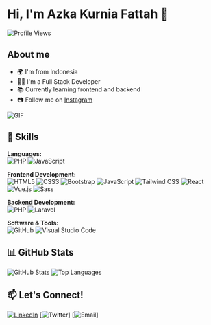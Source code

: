 # Hi, I'm Azka Kurnia Fattah 👋

![Profile Views](https://komarev.com/ghpvc/?username=azkassassin&color=blueviolet)

## About me
- 🌍 I'm from Indonesia  
- 👨‍💻 I'm a Full Stack Developer  
- 📚 Currently learning frontend and backend  
- 📷 Follow me on [Instagram](https://instagram.com/zkaknfth_)

![GIF](https://media1.giphy.com/media/v1.Y2lkPTc5MGI3NjExZHI3eGxqaTQ5NzIzOG1vMjBxOHpsNjV3cml0ZDRnd2pqcmpmZHU1NCZlcD12MV9pbnRlcm5hbF9naWZfYnlfaWQmY3Q9cw/iGJanOJIVG7Zu/giphy.gif)

## 🚀 Skills
**Languages:**  
![PHP](https://img.shields.io/badge/PHP-777BB4?style=flat&logo=php&logoColor=white) 
![JavaScript](https://img.shields.io/badge/JavaScript-F7DF1E?style=flat&logo=javascript&logoColor=black)

**Frontend Development:**  
![HTML5](https://img.shields.io/badge/HTML5-E34F26?style=flat&logo=html5&logoColor=white)
![CSS3](https://img.shields.io/badge/CSS3-1572B6?style=flat&logo=css3&logoColor=white)
![Bootstrap](https://img.shields.io/badge/Bootstrap-563D7C?style=flat&logo=bootstrap&logoColor=white)
![JavaScript](https://img.shields.io/badge/JavaScript-563D7C?style=flat&logo=javascript&logoColor=white)
![Tailwind CSS](https://img.shields.io/badge/TailwindCSS-563D7C?style=flat&logo=tailwindcss&logoColor=white)
![React](https://img.shields.io/badge/React-563D7C?style=flat&logo=react&logoColor=white)
![Vue.js](https://img.shields.io/badge/Vue.js-563D7C?style=flat&logo=vue.js&logoColor=white)
![Sass](https://img.shields.io/badge/Sass-563D7C?style=flat&logo=sass&logoColor=white)


**Backend Development:**  
![PHP](https://img.shields.io/badge/PHP-777BB4?style=flat&logo=php&logoColor=white)
![Laravel](https://img.shields.io/badge/Laravel-FF2D20?style=flat&logo=laravel&logoColor=white)

**Software & Tools:**  
![GitHub](https://img.shields.io/badge/GitHub-181717?style=flat&logo=github&logoColor=white)
![Visual Studio Code](https://img.shields.io/badge/VSCode-007ACC?style=flat&logo=visual-studio-code&logoColor=white)

## 📊 GitHub Stats
![GitHub Stats](https://github-readme-stats.vercel.app/api?username=azkassassin&show_icons=true&theme=radical)
![Top Languages](https://github-readme-stats.vercel.app/api/top-langs/?username=azkassassin&layout=compact&theme=radical)

## 📫 Let's Connect!
[![LinkedIn](https://img.shields.io/badge/LinkedIn-AzkaKurnia-blue?style=flat&logo=linkedin)](https://linkedin.com/in/yourprofile)
[![Twitter](https://img.shields.io/badge/Twitter-AzkaKurnia-blue?style=flat&logo=twitter)]
[![Email](https://img.shields.io/badge/Email-AzkaKurnia-red?style=flat&logo=gmail)]

